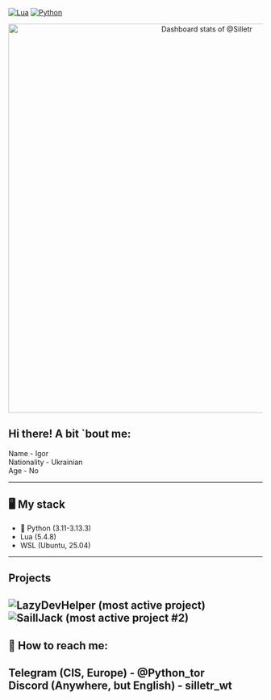 [![Lua](https://img.shields.io/badge/Lua-5.4.8-purple.svg?logo=lua&logoColor=white)](https://www.lua.org/)
[![Python](https://img.shields.io/badge/python-3.11+-blue)](https://www.python.org)

<!-- Copy-paste in your Readme.md file -->

<a href="https://next.ossinsight.io/widgets/official/compose-user-dashboard-stats?user_id=153998312" target="_blank" style="display: block" align="center">
  <picture>
    <source media="(prefers-color-scheme: dark)" srcset="https://next.ossinsight.io/widgets/official/compose-user-dashboard-stats/thumbnail.png?user_id=153998312&image_size=auto&color_scheme=dark" width="771" height="auto">
    <img alt="Dashboard stats of @Silletr" src="https://next.ossinsight.io/widgets/official/compose-user-dashboard-stats/thumbnail.png?user_id=153998312&image_size=auto&color_scheme=light" width="771" height="auto">
  </picture>
</a>

<!-- Made with [OSS Insight](https://ossinsight.io/) -->

## Hi there! A bit `bout me:
Name - Igor  
Nationality - Ukrainian  
Age - No  

---
## 🖥 My stack
- 🐍 Python (3.11-3.13.3)
- Lua (5.4.8)
- WSL (Ubuntu, 25.04)  

---
## Projects
![LazyDevHelper](https://github.com/Silletr/LazyDevHelper) (most active project)  
![SaillJack](https://github.com/Silletr/SilletrJack) (most active project #2)
---
## 📧 How to reach me:
Telegram (CIS, Europe) - @Python_tor  
Discord (Anywhere, but English) - silletr_wt  
---
